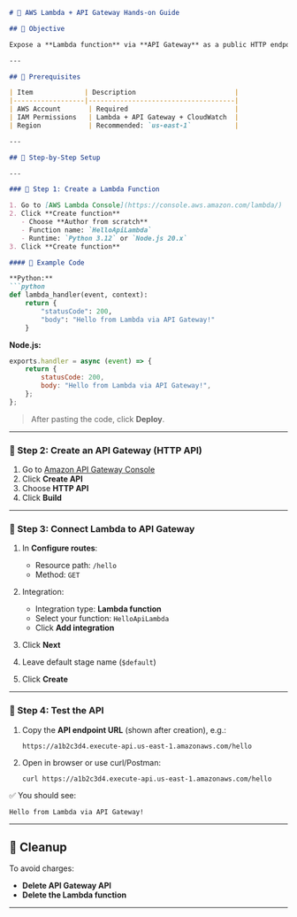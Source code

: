````markdown
# 🚀 AWS Lambda + API Gateway Hands-on Guide

## 🎯 Objective

Expose a **Lambda function** via **API Gateway** as a public HTTP endpoint.

---

## 🧰 Prerequisites

| Item             | Description                         |
|------------------|-------------------------------------|
| AWS Account       | Required                           |
| IAM Permissions   | Lambda + API Gateway + CloudWatch  |
| Region            | Recommended: `us-east-1`           |

---

## 🔧 Step-by-Step Setup

---

### 🔹 Step 1: Create a Lambda Function

1. Go to [AWS Lambda Console](https://console.aws.amazon.com/lambda/)
2. Click **Create function**
   - Choose **Author from scratch**
   - Function name: `HelloApiLambda`
   - Runtime: `Python 3.12` or `Node.js 20.x`
3. Click **Create function**

#### 🔸 Example Code

**Python:**
```python
def lambda_handler(event, context):
    return {
        "statusCode": 200,
        "body": "Hello from Lambda via API Gateway!"
    }
````

**Node.js:**

```javascript
exports.handler = async (event) => {
    return {
        statusCode: 200,
        body: "Hello from Lambda via API Gateway!",
    };
};
```

> After pasting the code, click **Deploy**.

---

### 🔹 Step 2: Create an API Gateway (HTTP API)

1. Go to [Amazon API Gateway Console](https://console.aws.amazon.com/apigateway)
2. Click **Create API**
3. Choose **HTTP API**
4. Click **Build**

---

### 🔹 Step 3: Connect Lambda to API Gateway

1. In **Configure routes**:

   * Resource path: `/hello`
   * Method: `GET`
2. Integration:

   * Integration type: **Lambda function**
   * Select your function: `HelloApiLambda`
   * Click **Add integration**
3. Click **Next**
4. Leave default stage name (`$default`)
5. Click **Create**

---

### 🔹 Step 4: Test the API

1. Copy the **API endpoint URL** (shown after creation), e.g.:

   ```
   https://a1b2c3d4.execute-api.us-east-1.amazonaws.com/hello
   ```
2. Open in browser or use curl/Postman:

   ```
   curl https://a1b2c3d4.execute-api.us-east-1.amazonaws.com/hello
   ```

✅ You should see:

```
Hello from Lambda via API Gateway!
```

---

## 🧹 Cleanup

To avoid charges:

* **Delete API Gateway API**
* **Delete the Lambda function**

---
